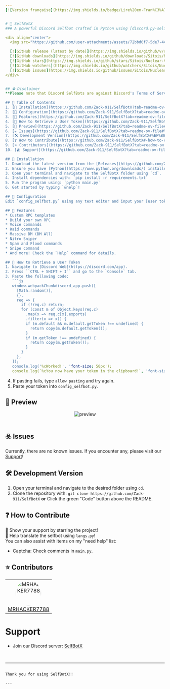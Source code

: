 ```yaml
---
[![Version française](https://img.shields.io/badge/Lire%20en-Fran%C3%A7ais-blue?style=for-the-badge&logo=appveyor)](https://github.com/Zack-911/SelfBotX/blob/main/README-fr.md)


# 🌌 SelfBotX
### A powerful Discord Selfbot crafted in Python using [discord.py-self](https://github.com/dolfies/discord.py-self)!

<div align="center">
  <img src="https://github.com/user-attachments/assets/72bbd0f7-5de7-4479-b57d-5c696c9b36d3" alt="icon" width="50%" height="50%">

  [![GitHub release (latest by date)](https://img.shields.io/github/v/release/Sitois/Nuclear-V2.svg?style=flat)](https://github.com/Zack-911/SelfBotX/releases)
  [![GitHub downloads](https://img.shields.io/github/downloads/Sitois/Nuclear-V2/total.svg?style=flat)](https://github.com/Zack-911/SelfBotX/releases)
  [![GitHub stars](https://img.shields.io/github/stars/Sitois/Nuclear-V2.svg?style=flat)](https://github.com/Zack-911/SelfBotX/stargazers)
  [![GitHub watchers](https://img.shields.io/github/watchers/Sitois/Nuclear.svg?style=flat)](https://github.com/Zack-911/SelfBotX/watchers)
  [![GitHub issues](https://img.shields.io/github/issues/Sitois/Nuclear-V2.svg?style=flat)](https://github.com/Zack-911/SelfBotX/issues)
</div>


## ⛔ Disclaimer
**Please note that Discord SelfBots are against Discord's Terms of Service and may result in account bans. Use this software at your own risk for educational purposes only.**

## 📖 Table of Contents
1. [💾 Installation](https://github.com/Zack-911/SelfBotX?tab=readme-ov-file#-installation)
2. [🔧 Configuration](https://github.com/Zack-911/SelfBotX?tab=readme-ov-file#-config)
3. [🌟 Features](https://github.com/Zack-911/SelfBotX?tab=readme-ov-file#-features)
4. [📜 How to Retrieve a User Token](https://github.com/Zack-911/SelfBotX?tab=readme-ov-file#-how-to-get-a-user-token)
5. [👀 Preview](https://github.com/Zack-911/SelfBotX?tab=readme-ov-file#-preview)
6. [☣️ Issues](https://github.com/Zack-911/SelfBotX?tab=readme-ov-file#%EF%B8%8F-issues)
7. [🛠️ Development Version](https://github.com/Zack-911/SelfBotX#%EF%B8%8F-developement-version)
8. [❓ How to Contribute](https://github.com/Zack-911/SelfBotX#-how-to-contribute)
9. [⭐ Contributors](https://github.com/Zack-911/SelfBotX?tab=readme-ov-file#-contributors)
10. [🫂 Support](https://github.com/Zack-911/SelfBotX?tab=readme-ov-file#support)

## 💾 Installation
1. Download the latest version from the [Releases](https://github.com/Zack-911/SelfBotX/releases) section on GitHub.
2. Ensure you have [Python](https://www.python.org/downloads/) installed.
3. Open your terminal and navigate to the SelfBotX folder using `cd`.
4. Install dependencies with: `pip install -r requirements.txt`
5. Run the program using: `python main.py`
6. Get started by typing `&help`!

## 🔧 Configuration
Edit `config_selfbot.py` using any text editor and input your [user token](https://github.com/Zack-911/SelfBotX?tab=readme-ov-file#-how-to-get-a-user-token).

## 🌟 Features
* Custom RPC templates
* Build your own RPC
* Voice commands
* Raid commands
* Massive DM (DM All)
* Nitro Sniper
* Spam and Flood commands
* Snipe command
* And more! Check the `Help` command for details.

## 📜 How to Retrieve a User Token
1. Navigate to [Discord Web](https://discord.com/app).
2. Press ``CTRL + SHIFT + I`` and go to the `Console` tab.
3. Paste the following code:
   ```js
   window.webpackChunkdiscord_app.push([
     [Math.random()],
     {},
     req => {
       if (!req.c) return;
       for (const m of Object.keys(req.c)
         .map(x => req.c[x].exports)
         .filter(x => x)) {
         if (m.default && m.default.getToken !== undefined) {
           return copy(m.default.getToken());
         }
         if (m.getToken !== undefined) {
           return copy(m.getToken());
         }
       }
     },
   ]);
   console.log('%cWorked!', 'font-size: 50px');
   console.log(`%cYou now have your token in the clipboard!`, 'font-size: 16px');
   ```
4. If pasting fails, type `allow pasting` and try again.
5. Paste your token into `config_selfbot.py`.

## 👀 Preview
<div align="center">
  <img src="https://github.com/user-attachments/assets/0ebb7a06-948f-4e7d-aa3c-1cfa78ce525a" alt="preview" width="">
</div>
<br>

## ☣️ Issues
Currently, there are no known issues. If you encounter any, please visit our [Support](https://github.com/Zack-911/SelfBotX?tab=readme-ov-file#support)!

## 🛠️ Development Version
1. Open your terminal and navigate to the desired folder using `cd`.
2. Clone the repository with: `git clone https://github.com/Zack-911/SelfBotX`
   **or**
   Click the green "Code" button above the README.

## ❓ How to Contribute
🖤 Show your support by starring the project!  
🧷 Help translate the selfbot using `langs.py`!  
You can also assist with items on my "need help" list:
  - Captcha: Check comments in `main.py`.

## ⭐ Contributors
<table align="center">
  <tr>
    <td align="center">
      <a href="https://github.com/MRHACKER7788">
        <img src="https://avatars.githubusercontent.com/u/134154007?s=64&v=4" alt="MRHACKER7788" width="80px" height="80px" style="border-radius: 50%;">
        <br>
        MRHACKER7788
      </a>
    </td>
  </tr>
</table>

# Support
- Join our Discord server: [SelfBotX](https://discord.gg/gFrFx8T6qX)

<br>

---
```

Thank you for using SelfBotX!!

--- 